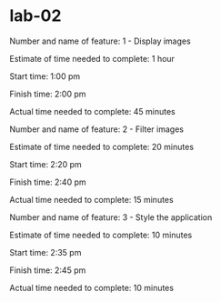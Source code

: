 # lab-02

Number and name of feature: 1 - Display images

Estimate of time needed to complete: 1 hour

Start time: 1:00 pm

Finish time: 2:00 pm

Actual time needed to complete: 45 minutes

Number and name of feature: 2 - Filter images

Estimate of time needed to complete: 20 minutes

Start time: 2:20 pm

Finish time: 2:40 pm

Actual time needed to complete: 15 minutes

Number and name of feature: 3 - Style the application

Estimate of time needed to complete: 10 minutes

Start time: 2:35 pm

Finish time: 2:45 pm

Actual time needed to complete: 10 minutes
